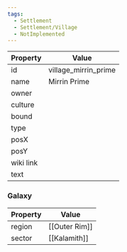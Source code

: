 ```yaml
---
tags:
  - Settlement
  - Settlement/Village
  - NotImplemented
---
```


| Property  | Value                |
| --------- | -------------------- |
| id        | village_mirrin_prime |
| name      | Mirrin Prime         |
| owner     |                      |
| culture   |                      |
| bound     |                      |
| type      |                      |
| posX      |                      |
| posY      |                      |
| wiki link |                      |
| text      |                      |

### Galaxy
| Property | Value         |
| -------- | ------------- |
| region   | [[Outer Rim]] |
| sector   | [[Kalamith]]  |
